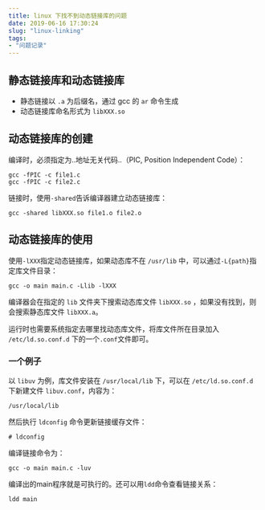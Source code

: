 ```yaml
---
title: linux 下找不到动态链接库的问题
date: 2019-06-16 17:30:24
slug: "linux-linking"
tags:
- "问题记录"
---
```


## 静态链接库和动态链接库

- 静态链接以 `.a` 为后缀名，通过 gcc 的 `ar` 命令生成
- 动态链接库命名形式为 `libXXX.so`

## 动态链接库的创建

编译时，必须指定为..地址无关代码..（PIC, Position Independent Code）：

```shell
gcc -fPIC -c file1.c
gcc -fPIC -c file2.c
```

链接时，使用`-shared`告诉编译器建立动态链接库：

```shell
gcc -shared libXXX.so file1.o file2.o
```

## 动态链接库的使用

使用`-lXXX`指定动态链接库，如果动态库不在 `/usr/lib` 中，可以通过`-L{path}`指定库文件目录：

```shell
gcc -o main main.c -Llib -lXXX
```

编译器会在指定的 `lib` 文件夹下搜索动态库文件 `libXXX.so` ，如果没有找到，则会搜索静态库文件 `libXXX.a`。

运行时也需要系统指定去哪里找动态库文件，将库文件所在目录加入 `/etc/ld.so.conf.d` 下的一个`.conf`文件即可。

### 一个例子

以 `libuv` 为例，库文件安装在 `/usr/local/lib` 下，可以在 `/etc/ld.so.conf.d` 下新建文件 `libuv.conf`，内容为：

```shell
/usr/local/lib
```

然后执行 `ldconfig` 命令更新链接缓存文件：

```shell
# ldconfig
```

编译链接命令为：

```shell
gcc -o main main.c -luv
```

编译出的main程序就是可执行的。还可以用`ldd`命令查看链接关系：

```shell
ldd main
```
